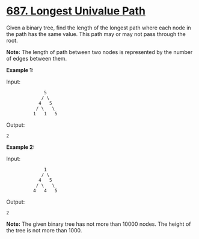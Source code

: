 # [687. Longest Univalue Path](https://leetcode.com/problems/longest-univalue-path/description)
Given a binary tree, find the length of the longest path where each node in the path has the same value. This path may or may not pass through the root.

**Note:** The length of path between two nodes is represented by the number of edges between them.

**Example 1:**

Input:
```
              5
             / \
            4   5
           / \   \
          1   1   5
```
Output:
```
2
```
**Example 2:**

Input:
```
              1
             / \
            4   5
           / \   \
          4   4   5
```
Output:
```
2
```
**Note:** The given binary tree has not more than 10000 nodes. The height of the tree is not more than 1000.